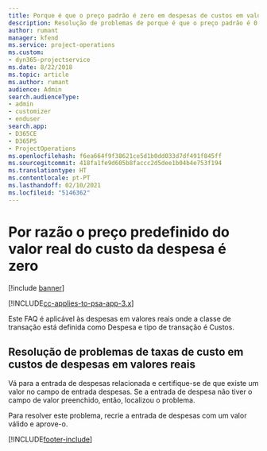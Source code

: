 ```yaml
---
title: Porque é que o preço padrão é zero em despesas de custos em valores reais?
description: Resolução de problemas de porque é que o preço padrão é 0 para custos de despesas em valores reais.
author: rumant
manager: kfend
ms.service: project-operations
ms.custom:
- dyn365-projectservice
ms.date: 8/22/2018
ms.topic: article
ms.author: rumant
audience: Admin
search.audienceType:
- admin
- customizer
- enduser
search.app:
- D365CE
- D365PS
- ProjectOperations
ms.openlocfilehash: f6ea664f9f38621ce5d1b0dd033d7df491f845ff
ms.sourcegitcommit: 418fa1fe9d605b8faccc2d5dee1b04b4e753f194
ms.translationtype: HT
ms.contentlocale: pt-PT
ms.lasthandoff: 02/10/2021
ms.locfileid: "5146362"
---
```

# <a name="why-is-the-price-defaulting-to-zero-on-expense-cost-actuals"></a>Por razão o preço predefinido do valor real do custo da despesa é zero

[!include [banner](../includes/psa-now-project-operations.md)]

[!INCLUDE[cc-applies-to-psa-app-3.x](../includes/cc-applies-to-psa-app-3x.md)]

Este FAQ é aplicável às despesas em valores reais onde a classe de transação está definida como Despesa e tipo de transação é Custos.

## <a name="troubleshooting-cost-rates-on-expense-cost-actuals"></a>Resolução de problemas de taxas de custo em custos de despesas em valores reais

Vá para a entrada de despesas relacionada e certifique-se de que existe um valor no campo de entrada despesas. Se a entrada de despesa não tiver o campo de valor preenchido, então, localizou o problema.
 
Para resolver este problema, recrie a entrada de despesas com um valor válido e aprove-o.


[!INCLUDE[footer-include](../includes/footer-banner.md)]